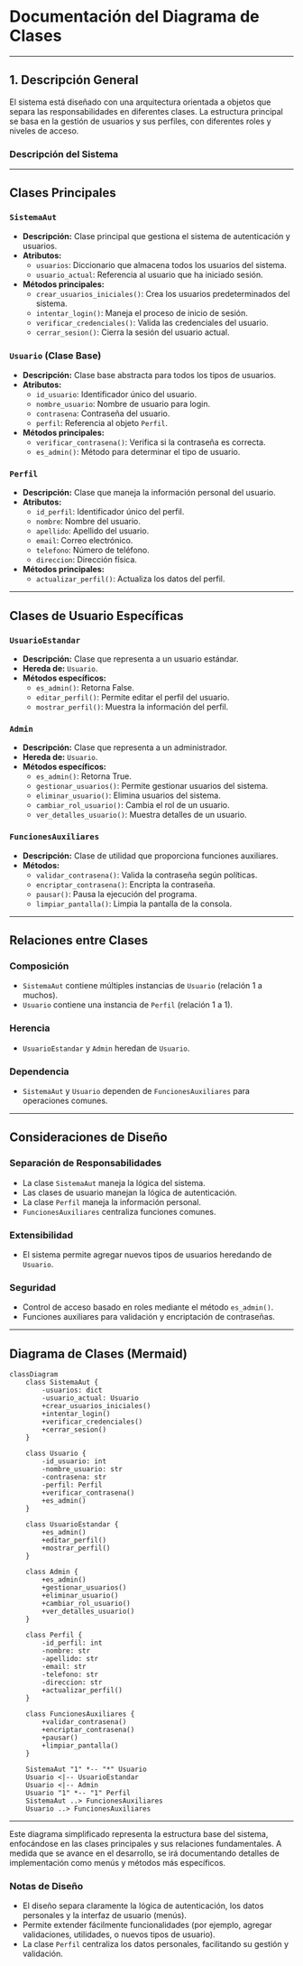 # Documentación del Diagrama de Clases

---

## 1. Descripción General

El sistema está diseñado con una arquitectura orientada a objetos que separa las responsabilidades en diferentes clases. La estructura principal se basa en la gestión de usuarios y sus perfiles, con diferentes roles y niveles de acceso.

### Descripción del Sistema

---

## Clases Principales

### `SistemaAut`

* **Descripción:** Clase principal que gestiona el sistema de autenticación y usuarios.
* **Atributos:**
    * `usuarios`: Diccionario que almacena todos los usuarios del sistema.
    * `usuario_actual`: Referencia al usuario que ha iniciado sesión.
* **Métodos principales:**
    * `crear_usuarios_iniciales()`: Crea los usuarios predeterminados del sistema.
    * `intentar_login()`: Maneja el proceso de inicio de sesión.
    * `verificar_credenciales()`: Valida las credenciales del usuario.
    * `cerrar_sesion()`: Cierra la sesión del usuario actual.

### `Usuario` (Clase Base)

* **Descripción:** Clase base abstracta para todos los tipos de usuarios.
* **Atributos:**
    * `id_usuario`: Identificador único del usuario.
    * `nombre_usuario`: Nombre de usuario para login.
    * `contrasena`: Contraseña del usuario.
    * `perfil`: Referencia al objeto `Perfil`.
* **Métodos principales:**
    * `verificar_contrasena()`: Verifica si la contraseña es correcta.
    * `es_admin()`: Método para determinar el tipo de usuario.

### `Perfil`

* **Descripción:** Clase que maneja la información personal del usuario.
* **Atributos:**
    * `id_perfil`: Identificador único del perfil.
    * `nombre`: Nombre del usuario.
    * `apellido`: Apellido del usuario.
    * `email`: Correo electrónico.
    * `telefono`: Número de teléfono.
    * `direccion`: Dirección física.
* **Métodos principales:**
    * `actualizar_perfil()`: Actualiza los datos del perfil.

---

## Clases de Usuario Específicas

### `UsuarioEstandar`

* **Descripción:** Clase que representa a un usuario estándar.
* **Hereda de:** `Usuario`.
* **Métodos específicos:**
    * `es_admin()`: Retorna False.
    * `editar_perfil()`: Permite editar el perfil del usuario.
    * `mostrar_perfil()`: Muestra la información del perfil.

### `Admin`

* **Descripción:** Clase que representa a un administrador.
* **Hereda de:** `Usuario`.
* **Métodos específicos:**
    * `es_admin()`: Retorna True.
    * `gestionar_usuarios()`: Permite gestionar usuarios del sistema.
    * `eliminar_usuario()`: Elimina usuarios del sistema.
    * `cambiar_rol_usuario()`: Cambia el rol de un usuario.
    * `ver_detalles_usuario()`: Muestra detalles de un usuario.

### `FuncionesAuxiliares`

* **Descripción:** Clase de utilidad que proporciona funciones auxiliares.
* **Métodos:**
    * `validar_contrasena()`: Valida la contraseña según políticas.
    * `encriptar_contrasena()`: Encripta la contraseña.
    * `pausar()`: Pausa la ejecución del programa.
    * `limpiar_pantalla()`: Limpia la pantalla de la consola.

---

## Relaciones entre Clases

### Composición

* `SistemaAut` contiene múltiples instancias de `Usuario` (relación 1 a muchos).
* `Usuario` contiene una instancia de `Perfil` (relación 1 a 1).

### Herencia

* `UsuarioEstandar` y `Admin` heredan de `Usuario`.

### Dependencia

* `SistemaAut` y `Usuario` dependen de `FuncionesAuxiliares` para operaciones comunes.

---

## Consideraciones de Diseño

### Separación de Responsabilidades

* La clase `SistemaAut` maneja la lógica del sistema.
* Las clases de usuario manejan la lógica de autenticación.
* La clase `Perfil` maneja la información personal.
* `FuncionesAuxiliares` centraliza funciones comunes.

### Extensibilidad

* El sistema permite agregar nuevos tipos de usuarios heredando de `Usuario`.

### Seguridad

* Control de acceso basado en roles mediante el método `es_admin()`.
* Funciones auxiliares para validación y encriptación de contraseñas.

---

## Diagrama de Clases (Mermaid)

```mermaid
classDiagram
    class SistemaAut {
        -usuarios: dict
        -usuario_actual: Usuario
        +crear_usuarios_iniciales()
        +intentar_login()
        +verificar_credenciales()
        +cerrar_sesion()
    }

    class Usuario {
        -id_usuario: int
        -nombre_usuario: str
        -contrasena: str
        -perfil: Perfil
        +verificar_contrasena()
        +es_admin()
    }

    class UsuarioEstandar {
        +es_admin()
        +editar_perfil()
        +mostrar_perfil()
    }

    class Admin {
        +es_admin()
        +gestionar_usuarios()
        +eliminar_usuario()
        +cambiar_rol_usuario()
        +ver_detalles_usuario()
    }

    class Perfil {
        -id_perfil: int
        -nombre: str
        -apellido: str
        -email: str
        -telefono: str
        -direccion: str
        +actualizar_perfil()
    }

    class FuncionesAuxiliares {
        +validar_contrasena()
        +encriptar_contrasena()
        +pausar()
        +limpiar_pantalla()
    }

    SistemaAut "1" *-- "*" Usuario
    Usuario <|-- UsuarioEstandar
    Usuario <|-- Admin
    Usuario "1" *-- "1" Perfil
    SistemaAut ..> FuncionesAuxiliares
    Usuario ..> FuncionesAuxiliares
```

---

Este diagrama simplificado representa la estructura base del sistema, enfocándose en las clases principales y sus relaciones fundamentales. 
A medida que se avance en el desarrollo, se irá documentando detalles de implementación como menús y métodos más específicos.

### Notas de Diseño
- El diseño separa claramente la lógica de autenticación, los datos personales y la interfaz de usuario (menús).
- Permite extender fácilmente funcionalidades (por ejemplo, agregar validaciones, utilidades, o nuevos tipos de usuario).
- La clase `Perfil` centraliza los datos personales, facilitando su gestión y validación.